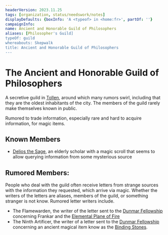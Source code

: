 ```yaml
---
headerVersion: 2023.11.25
tags: [organization, status/needswork/notes]
displayDefaults: {boxInfo: 'A <typeof> in <home:fr>', partOf: ''}
campaignInfo:
name: Ancient and Honorable Guild of Philosophers
aliases: [Philosopher's Guild]
typeOf: guild
whereabouts: Skepwalk
title: Ancient and Honorable Guild of Philosophers
---
```

# The Ancient and Honorable Guild of Philosophers



A secretive guild in [Tollen](<../../gazetteer/western-green-sea/tollen/tollen.md>), around which many rumors swirl, including that they are the oldest inhabitants of the city. The members of the guild rarely make themselves known in public. 

Rumored to trade information, especially rare and hard to acquire information, for magic items.
## Known Members

- [Delios the Sage](<../../people/tollenders/delios-the-sage.md>), an elderly scholar with a magic scroll that seems to allow querying information from some mysterious source

## Rumored Members:

People who deal with the guild often receive letters from strange sources with the information they requested, which arrive via magic. Whether the writers of the letters are aliases, members of the guild, or something stranger is not know. Rumored letter writers include.

- The Flamewarden, the writer of the letter sent to the [Dunmar Fellowship](<../../people/pcs/dunmar-fellowship/dunmar-fellowship.md>) concerning Frankar and the [Elemental Plane of Fire](<../../cosmology/multiverse/energy-realms/elemental-realms/elemental-plane-of-fire.md>)
- The Ninth Artificer, the writer of a letter sent to the [Dunmar Fellowship](<../../people/pcs/dunmar-fellowship/dunmar-fellowship.md>) concerning an ancient magical item know as the [Binding Stones](<../../campaigns/dunmari-frontier/treasure/treasure-from-stormcaller-tower/binding-stones.md>). 

